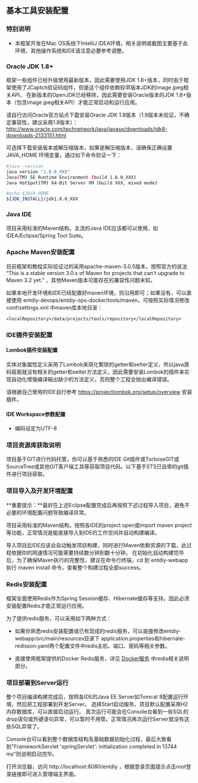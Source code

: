 ## 基本工具安装配置

### 特别说明

* 本框架开发在Mac OS系统下IntelliJ IDEA环境，相关说明或截图主要基于此环境，其他操作系统和IDE请注意必要参考调整。

### Oracle JDK 1.8+

框架一些组件已经升级使用最新版本，因此需要使用JDK 1.8+版本，同时由于框架使用了JCaptch验证码组件，但是这个组件依赖较早版本JDK的image jpeg相关API，
在新版本的OpenJDK已经移除，因此需要安装Oracle版本的JDK 1.8+版本（包含image jpeg相关API）才能正常启动和运行应用。

请自行访问Oracle官方站点下载安装Oracle JDK 1.8版本（1.9版本未验证，不确定兼容性，建议采用1.8版本）：
http://www.oracle.com/technetwork/java/javase/downloads/jdk8-downloads-2133151.html

可选择下载安装版本或解压缩版本，如果是解压缩版本，请确保正确设置 JAVA_HOME 环境变量，通过如下命令验证一下：

``` bash
#java -version
java version "1.8.0_XXX"
Java(TM) SE Runtime Environment (build 1.8.0_XXX)
Java HotSpot(TM) 64-Bit Server VM (build XXX, mixed mode)
```

``` bash
#echo $JAVA_HOME
${JDK_INSTALL}/jdk1.8.0_XXX
```

### Java IDE

项目采用标准的Maven结构，主流的Java IDE应该都可以使用，如IDEA/Eclipse/Spring Tool Suite。

### Apache Maven安装配置

目前框架和教程实际验证过的采用apache-maven-3.0.5版本，按照官方的说法 “This is a stable version 3.0.x of Maven for projects that can't upgrade to Maven 3.2 yet.” ，其他Maven版本可能存在的兼容性问题未知。

如果本地开发环境和IDE已经配置好maven环境，则沿用即可；如果没有，可以直接使用 entdiy-devops/entdiy-ops-docker/tools/maven，可按照实际情况修改 conf/settings.xml 中maven库本地目录：

```
<localRepository>/data/projects/tools/repository</localRepository>
```

### IDE插件安装配置
 
#### Lombok插件安装配置

实体对象属性定义采用了Lombok来简化繁琐的getter和setter定义，所以java源码层面就没有相关的getter和setter方法定义，因此需要安装Lombok的插件来实现自动化增强编译输出缺少的方法定义，否则整个工程会抛出编译错误。

请根据自己使用的IDE自行参考 https://projectlombok.org/setup/overview 安装插件。

#### IDE Workspace参数配置

* 编码设定为UTF-8

### 项目资源库获取说明

项目基于GIT进行代码托管，你可以基于熟悉的IDE Git插件或TortoiseGIT或SourceTree或其他GIT客户端工具等获取项目代码。以下基于STS已自带的git插件进行项目获取。

### 项目导入及开发环境配置

**重要提示：**最好在上述Eclipse配置完成后再按照下述过程导入项目，避免不必要的环境配置问题导致编译异常。

项目采用标准的Maven结构，按照各IDE的project open或import maven project等功能，正常情况是能直接导入到IDE的工作空间并自动构建编译。

导入项目后IDE应该会自动触发项目构建，同时进行Maven依赖资源的下载，此过程依据你的网速情况可能需要持续数分钟到数十分钟。
在初始化自动构建完毕后，为了确保Maven执行的完整性，建议在命令行终端，cd 到 entdiy-webapp 执行 maven install 命令，查看整个构建过程全部success。

### Redis安装配置

框架全面使用Redis作为Spring Session缓存、Hibernate缓存等支持，因此必须安装配置Redis才能正常运行应用。

为了提供redis服务，可以采用如下两种方式：

* 如果你熟悉redis安装配置或已有现成的redis服务，可以直接修改entdiy-webapp/src/main/resources目录下
application.properties和hibernate-redisson.yaml两个配置文件中redis主机、端口、密码等相关参数。

* 直接使用框架提供的Docker Redis服务，详见 [Docker服务](Docker服务.md) 中redis相关说明部分。

### 项目部署到Server运行

整个项目编译构建完成后，按照各IDE的Java EE Server如Tomcat 8配置运行环境，然后把工程部署到开发Server。
选择Start启动服务，项目默认配置采用H2内存数据库，可以直接启动运行。
首次运行可能会在Console台看到一些SQL的drop语句或外键语句异常，可以暂时不用管。正常情况再次运行Server就没有这些SQL异常了。

Console台可以看到整个数据库结构及基础数据初始化过程，最后大致看到"FrameworkServlet 'springServlet': initialization completed in 13744 ms"则说明启动完毕。

打开浏览器，访问 http://localhost:8080/entdiy ，根据登录页面提示点击root登录链接即可进入管理端主界面。